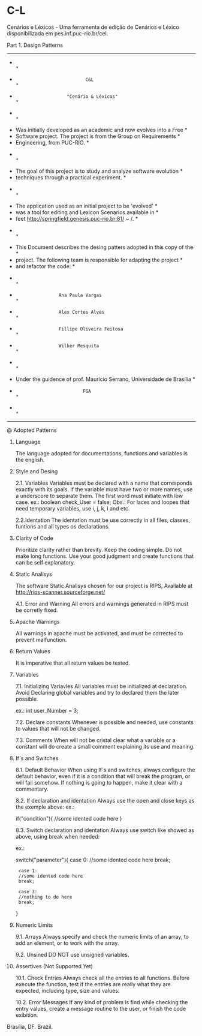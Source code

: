 C-L
===

Cenários e Léxicos - Uma ferramenta de edição de Cenários e Léxico disponibilizada em pes.inf.puc-rio.br/cel.


Part 1. Design Patterns

**************************************************************************
*                                                                        *
*                               C&L                                      *
*                        "Cenário & Léxicos"                             *
*                                                                        *
* Was initially developed as an academic and now evolves into a Free     *
* Software project. The project is from the Group on Requirements        *
* Engineering, from PUC-RIO.                                             *
*                                                                        *
* The goal of this project is to study and analyze software evolution    *
* techniques through a practical experiment.                             *
*                                                                        *
* The application used as an initial project to be 'evolved'             *
* was a tool for editing and Lexicon Scenarios available in              *
* feet http://springfield.genesis.puc-rio.br:81/ ~ /.                    *                                         
*                                                                        *
* This Document describes the desing patters adopted in this copy of the *
* project. The following team is responsible for adapting the project    *
* and refactor the code:                                                 *
*                                                                        *
*                     Ana Paula Vargas                                   *
*                     Alex Cortes Alves                                  *
*                     Fillipe Oliveira Feitosa                           *
*                     Wilker Mesquita                                    *
*                                                                        *
* Under the guidence of prof. Maurício Serrano, Universidade de Brasília *
*                              FGA                                       *
*                                                                        *
**************************************************************************


@ Adopted Patterns

1. Language

	The language adopted for documentations, functions and variables
	is the english.

2. Style and Desing
	
	2.1. Variables
	Variables must be declared with a name that corresponds exactly 
	with its goals. If the variable must have two or more names, use
	a underscore to separate them. The first word must initiate with
	low case.
	ex.: boolean check_User = false;
	Obs.: For laces and loopes that need temporary variables, use i, 
	j, k, l and etc.

	2.2.Identation
	The identation must be use correctly in all files, classes, 
	funtions and all types os declarations. 

3. Clarity of Code

	Prioritize clarity rather than brevity. Keep the coding simple.
	Do not make long functions. Use your good judgment and create 
	functions that can be self explanatory.


4. Static Analisys 
	
	The software Static Analisys chosen for our project is RIPS,
	Available at http://rips-scanner.sourceforge.net/

	4.1. Error and Warning
	All errors and warnings generated in RIPS must be corretly fixed.
	
5. Apache Warnings
	
	All warnings in apache must be activated, and must be corrected 
	to prevent malfunction.

6. Return Values

	It is imperative that all return values be tested. 

7. Variables

	7.1. Initializing Variavles
	All variables must be initialized at declaration. Avoid Declaring
	global variables and try to declared them the later possible.

	ex.: int user_Number = 3;

	7.2. Declare constants
	Whenever is possible and needed, use constants to values that will 
	not be changed.

	7.3. Comments
	When will not be cristal clear what a variable or a constant will do
	create a small comment explaining its use and meaning.	

8. If´s and Switches
	
	8.1. Default Behavior
	When using If´s and switches, always configure the default behavior, 
	even if it is a condition that will break the program, or will fail
	somehow. If nothing is going to happen, make it clear with a commentary.

	8.2. If declaration and identation
	Always use the open and close keys as the exemple above:
	ex.:
	
	if("condition"){
		//some idented code here
	} 	
	
	8.3. Switch declaration and identation
	Always use switch like showed as above, using break when needed:

	ex.:
	
	switch("parameter"){
		case 0:
		//some idented code here
		break;
		
		case 1:
		//some idented code here
		break;
		
		case 3:
		//nothing to do here
		break;
	}

9. Numeric Limits
	
	9.1. Arrays 
	Always specify and check the numeric limits of an array, to add an
	element, or to work with the array.

	9.2. Unsined
	DO NOT use unsigned variables.

10. Assertives (Not Supported Yet)
	
	10.1. Check Entries
	Always check all the entries to all functions. Before execute the 
	function, test if the entries are really what they are expected, 
	including type, size and values.
	
	10.2. Error Messages
	If any kind of problem is find while checking the entry values,
	create a message routine to the user, or finish the code exibition.


Brasília, DF. Brazil.


















